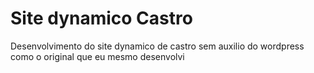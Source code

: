 #  Site dynamico Castro
Desenvolvimento do site dynamico de castro sem auxilio do wordpress como o original que eu mesmo desenvolvi
